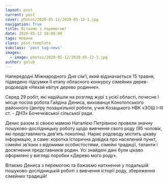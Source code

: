 ```yaml
---
layout: post
current: post
cover: photos/2020-05-12/2020-05-12-1.jpg
navigation: True
title: Вітаємо з перемогою!
date: 2020-05-12 10:00:00
tags: Новини
class: post-template
subclass: 'post tag-news'
images:
  - image: photos/2020-05-12/2020-05-12-1.jpg
author: golub
---
```


Напередодні Міжнародного Дня сім’ї, який відзначається 15 травня, підведено підсумки ІІ етапу обласного конкурсу сімейних дерев-родоводів «Нехай квітує дерево родинне».

Серед 29 робіт, які надійшли на розгляд журі з усієї області, почесне І місце посіла робота Гайдіна Дениса, вихованця Конотопського районного Центру позашкільної роботи, учня Козацького НВК «ЗОШ І-ІІІ ст. - ДНЗ» Бочечківської сільської ради.

Денис разом зі своєю мамою Наталією Петрівною провели значну пошуково-дослідницьку роботу щодо вивчення свого роду (95 чоловік, які представляють дев'ять поколінь). Нарис родоводу містить цікаву інформацію, а саме: коротка історична довідка про населений пункт, сімейні зв’язки з відомими особистостями, сімейні традиції, таланти і досягнення представників родин. Усі знайдені дані були цікаво оформлені у вигляді поробки «Дерево мого роду».

Вітаємо Дениса з перемогою та бажаємо натхнення у подальшій пошуково-дослідницькій роботі з вивчення історії роду, збереження сімейних традицій!
